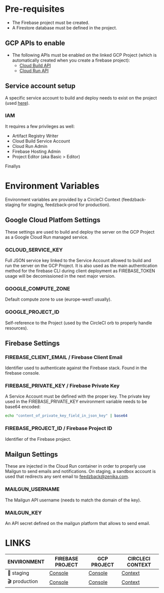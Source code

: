 # Pre-requisites

- The Firebase project must be created.
- A Firestore database must be defined in the project.

## GCP APIs to enable

- The following APIs must be enabled on the linked GCP Project (which is automatically created when you create a firebase project):
  - [Cloud Build API](https://console.cloud.google.com/apis/library/cloudbuild.googleapis.com)
  - [Cloud Run API](https://console.cloud.google.com/apis/library/run.googleapis.com)

## Service account setup

A specific service account to build and deploy needs to exist on the project (used [here](#gcloud_service_key)).

### IAM

It requires a few privileges as well:

- Artifact Registry Writer
- Cloud Build Service Account
- Cloud Run Admin
- Firebase Hosting Admin
- Project Editor (aka Basic > Editor)

Finallys

# Environment Variables

Environment variables are provided by a CircleCI Context (feedzback-staging for staging, feedzback-prod for production).

## Google Cloud Platfom Settings

These settings are used to build and deploy the server on the GCP Project as a Google Cloud Run managed service.

### GCLOUD_SERVICE_KEY

Full JSON service key linked to the Service Account allowed to build and run the server on the GCP Project.
It is also used as the main authentication method for the firebase CLI during client deployment as FIREBASE_TOKEN usage will be decomissioned in the next major version.

### GOOGLE_COMPUTE_ZONE

Default compute zone to use (europe-west1 usually).

### GOOGLE_PROJECT_ID

Self-reference to the Project (used by the CircleCI orb to properly handle resources).

## Firebase Settings

### FIREBASE_CLIENT_EMAIL / Firebase Client Email

Identifier used to authenticate against the Firebase stack. Found in the firebase console.

### FIREBASE_PRIVATE_KEY / Firebase Private Key

A Service Account must be defined with the proper key. The private key used in the FIREBASE_PRIVATE_KEY environment variable needs to be base64 encoded:

```bash
echo "content_of_private_key_field_in_json_key" | base64
```

### FIREBASE_PROJECT_ID / Firebase Project ID

Identifier of the Firebase project.

## Mailgun Settings

These are injected in the Cloud Run container in order to properly use Mailgun to send emails and notifications.
On staging, a sandbox account is used that redirects any sent email to [feedzback@zenika.com](mailto:feedzback@zenika.com).

### MAILGUN_USERNAME

The Mailgun API username (needs to match the domain of the key).

### MAILGUN_KEY

An API secret defined on the mailgun platform that allows to send email.

# LINKS

| ENVIRONMENT   | FIREBASE PROJECT                                                                     | GCP PROJECT                                                                                   | CIRCLECI CONTEXT                                                                                                                    |
| ------------- | ------------------------------------------------------------------------------------ | --------------------------------------------------------------------------------------------- | ----------------------------------------------------------------------------------------------------------------------------------- |
| 🚧 staging    | [Console](https://console.firebase.google.com/project/feedzback-v2-staging/overview) | [Console](https://console.cloud.google.com/home/dashboard?hl=en&project=feedzback-v2-staging) | [Context](https://app.circleci.com/settings/organization/github/Zenika/contexts/489bddb3-fe2e-465e-91f9-b9ba7a155e0d?return-to=%2F) |
| 🎬 production | [Console](https://console.firebase.google.com/project/feedzback-v2/overview)         | [Console](https://console.cloud.google.com/home/dashboard?hl=en&project=feedzback-v2)         | [Context]()                                                                                                                         |
